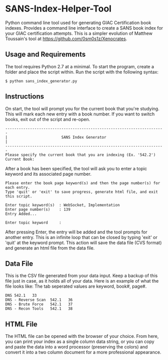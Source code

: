 # SANS-Index-Helper-Tool
Python command line tool used for generating GIAC Certification book indexes. Provides a command line interface to create a SANS book index for your GIAC certification attempts. This is a simpler evolution of Matthew Toussain's tool at https://github.com/0sm0s1z/Xenocrates.

## Usage and Requirements
The tool requires Python 2.7 at a minimal. To start the program, create a folder and place the script within. Run the script with the following syntax:
```
$ python sans_index_generator.py
```
## Instructions
On start, the tool will prompt you for the current book that you're studying. This will mark each new entry with a book number. If you want to switch books, exit out of the script and re-open.
```
-----------------------------------------------------------------------
|                        SANS Index Generator                         |
-----------------------------------------------------------------------
Please specify the current book that you are indexing (Ex. '542.2')
Current Book:
```
After a book has been specified, the tool will ask you to enter a topic keyword and its associated page number. 
```
Please enter the book page keyword(s) and then the page number(s) for each entry.
Type 'quit' or 'exit' to save progress, generate html file, and exit this script.

Enter topic keyword(s)  : WebSocket, Implementation
Enter page number(s)    : 139
Entry Added...

Enter topic keyword     :
```
After pressing Enter, the entry will be added and the tool prompts for another entry. This is an infinite loop that can be closed by typing 'exit' or 'quit' at the keyword prompt. This action will save the data file (CVS format) and generate an html file from the data file.
## Data File
This is the CSV file generated from your data input. Keep a backup of this file just in case, as it holds all of your data. Here is an example of what the file looks like:
The tab seperated values are keyword, book#, page#.
```
DNS	542.1	33
DNS - Reverse Scan	542.1	36
DNS - Brute Force	542.1	37
DNS - Recon Tools	542.1	38
```
## HTML File
The HTML file can be opened with the browser of your choice. From here, you can print your index as a single column data string, or you can copy and paste the data into a word processor (preserving the colors) and convert it into a two column document for a more professional appearance.

